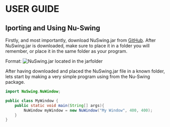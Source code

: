 # USER GUIDE
## Iporting and Using Nu-Swing
Firstly, and most importantly, download NuSwing.jar from [GitHub](https://github.com/odinbi/Nu-Swing).
After NuSwing.jar is downloaded, make sure to place it in a folder you will remember, or place it in the same folder as your program.

Format: ![NuSwing.jar located in the jarfolder](https://github.com/odinbi/Nu-Swing/blob/main/examples/images/jarOnlyFolder.PNG)

After having downloaded and placed the NuSwing.jar file in a known folder, lets start by making a very simple program using <NuWindow> from the Nu-Swing package.

```java
import NuSwing.NuWindow;

public class MyWindow {
    public static void main(String[] args){
        NuWindow myWindow = new NuWindow("My Window", 400, 400);
    }
}
```
